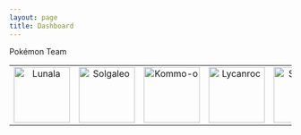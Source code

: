 ```yaml
---
layout: page
title: Dashboard
---
```


<div class="message">
  Pokémon Team
</div>

<div>
<table align="center">

  <tr>
    <td align="center"><a href="http://pokemondb.net/pokedex/lunala" target="_blank"><img src="https://img.pokemondb.net/sprites/sun-moon/dex/normal/lunala.png" alt="Lunala" height="100px" width="100px"></a></td>
    <td align="center"><a href="http://pokemondb.net/pokedex/solgaleo" target="_blank"><img src="https://img.pokemondb.net/sprites/sun-moon/dex/normal/solgaleo.png" alt="Solgaleo" height="100px" width="100px"></a></td>		
    <td align="center"><a href="http://pokemondb.net/pokedex/kommo-o" target="_blank"><img src="https://img.pokemondb.net/sprites/sun-moon/dex/normal/kommo-o.png" alt="Kommo-o" height="100px" width="100px"></a></td>
    <td align="center"><a href="http://pokemondb.net/pokedex/lycanroc" target="_blank"><img src="https://img.pokemondb.net/sprites/sun-moon/dex/normal/lycanroc-midnight.png" alt="Lycanroc" height="100px" width="100px"></a></td>
    <td align="center"><a href="http://pokemondb.net/pokedex/salazzle" target="_blank"><img src="https://img.pokemondb.net/sprites/sun-moon/dex/normal/salazzle.png" alt="Salazzle" height="100px" width="100px"></a></td>
    <td align="center"><a href="http://pokemondb.net/pokedex/araquanid" target="_blank"><img src="https://img.pokemondb.net/sprites/sun-moon/dex/normal/araquanid.png" alt="Araquanid" height="100px" width="100px"></a></td>
  </tr> 

</table>
</div>

<script>
  (function(i,s,o,g,r,a,m){i['GoogleAnalyticsObject']=r;i[r]=i[r]||function(){
  (i[r].q=i[r].q||[]).push(arguments)},i[r].l=1*new Date();a=s.createElement(o),
  m=s.getElementsByTagName(o)[0];a.async=1;a.src=g;m.parentNode.insertBefore(a,m)
  })(window,document,'script','//www.google-analytics.com/analytics.js','ga');

  ga('create', 'UA-58975019-1', 'auto');
  ga('send', 'pageview');

</script>